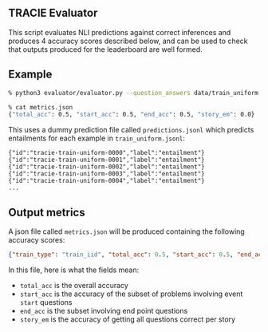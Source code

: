 ## TRACIE Evaluator

This script evaluates NLI predictions against correct inferences and produces 4 accuracy scores described below, and can be used to check that outputs produced for the leaderboard are well formed. 

## Example

```sh
% python3 evaluator/evaluator.py --question_answers data/train_uniform.jsonl --predictions data/predictions.jsonl --output metrics.json 

% cat metrics.json
{"total_acc": 0.5, "start_acc": 0.5, "end_acc": 0.5, "story_em": 0.0}
```

This uses a dummy prediction file called `predictions.jsonl` which predicts entailments for each example in `train_uniform.jsonl`:

```
{"id":"tracie-train-uniform-0000","label":"entailment"}
{"id":"tracie-train-uniform-0001","label":"entailment"}
{"id":"tracie-train-uniform-0002","label":"entailment"}
{"id":"tracie-train-uniform-0003","label":"entailment"}
{"id":"tracie-train-uniform-0004","label":"entailment"}
...
```

## Output metrics

A json file called `metrics.json` will be produced containing the following accuracy scores:

```json
{"train_type": "train_iid", "total_acc": 0.5, "start_acc": 0.5, "end_acc": 0.5, "story_em": 0.0}
```

In this file, here is what the fields mean:

* `total_acc` is the overall accuracy
* `start_acc` is the accuracy of the subset of problems involving event `start` questions
* `end_acc` is the subset involving end point questions
* `story_em` is the accuracy of getting all questions correct per story
